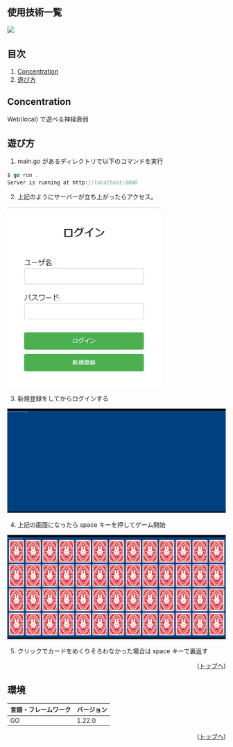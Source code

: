 <div id="top"></div>

## 使用技術一覧

<!-- シールド一覧 -->
<!-- 該当するプロジェクトの中から任意のものを選ぶ-->
<p style="display: inline">
  <!-- フロントエンドのフレームワーク一覧 -->
  <img src="https://img.shields.io/badge/-Go-000000.svg?logo=node.js&style=for-the-badge">
  
</p>

## 目次

1. [Concentration](#Concentration)
2. [遊び方](#遊び方)

<!-- プロジェクト名を記載 -->

## Concentration

Web(local) で遊べる神経衰弱

## 遊び方
1. main.go があるディレクトリで以下のコマンドを実行

```go
$ go run .
Server is running at http://localhost:8080
```
2. 上記のようにサーバーが立ち上がったらアクセス。

![alt text](image/image.png)

3. 新規登録をしてからログインする

![alt text](image/image-1.png)

4. 上記の画面になったら space キーを押してゲーム開始

![alt text](image/image-2.png)

5. クリックでカードをめくりそろわなかった場合は space キーで裏返す



<p align="right">(<a href="#top">トップへ</a>)</p>

## 環境

<!-- 言語、フレームワーク、ミドルウェア、インフラの一覧とバージョンを記載 -->

| 言語・フレームワーク  | バージョン |
| --------------------- | ---------- |
| GO                    | 1.22.0     |



<p align="right">(<a href="#top">トップへ</a>)</p>

